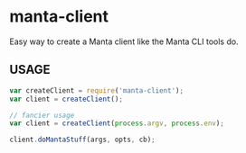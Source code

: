 # manta-client

Easy way to create a Manta client like the Manta CLI tools do.

## USAGE

```javascript
var createClient = require('manta-client');
var client = createClient();

// fancier usage
var client = createClient(process.argv, process.env);

client.doMantaStuff(args, opts, cb);
```
